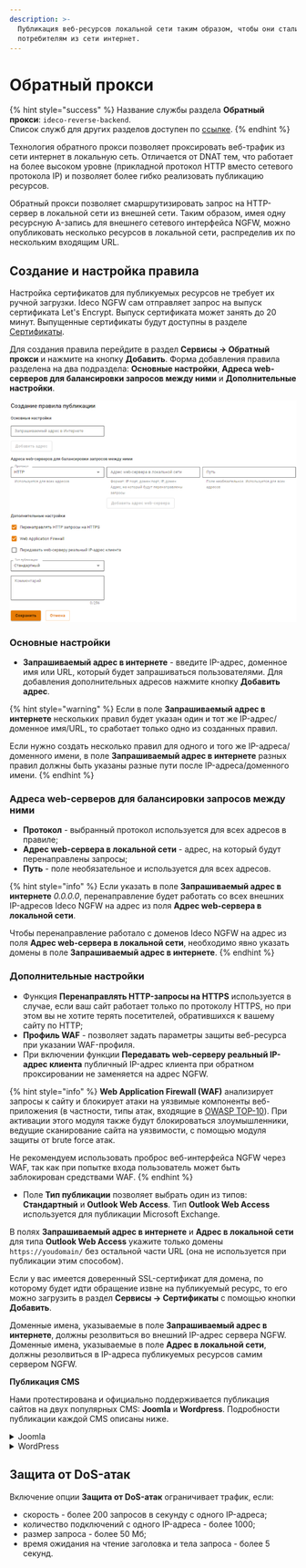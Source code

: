 ```yaml
---
description: >-
  Публикация веб-ресурсов локальной сети таким образом, чтобы они стали доступны
  потребителям из сети интернет.
---
```


# Обратный прокси

{% hint style="success" %}
Название службы раздела **Обратный прокси**: `ideco-reverse-backend`. \
Список служб для других разделов доступен по [ссылке](/settings/server-management/terminal/README.md).
{% endhint %}

Технология обратного прокси позволяет проксировать веб-трафик из сети интернет в локальную сеть. Отличается от DNAT тем, что работает на более высоком уровне (прикладной протокол HTTP вместо сетевого протокола IP) и позволяет более гибко реализовать публикацию ресурсов. 

Обратный прокси позволяет смаршрутизировать запрос на HTTP-сервер в локальной сети из внешней сети. Таким образом, имея одну ресурсную A-запись для внешнего сетевого интерфейса NGFW, можно опубликовать несколько ресурсов в локальной сети, распределив их по нескольким входящим URL. 

## Создание и настройка правила

Настройка сертификатов для публикуемых ресурсов не требует их ручной загрузки. Ideco NGFW сам отправляет запрос на выпуск сертификата Let's Encrypt. Выпуск сертификата может занять до 20 минут. Выпущенные сертификаты будут доступны в разделе [Сертификаты](certificates/).

Для создания правила перейдите в раздел **Сервисы -> Обратный прокси** и нажмите на кнопку **Добавить**. Форма добавления правила разделена на два подраздела: **Основные настройки**, **Адреса web-серверов для балансировки запросов между ними** и **Дополнительные настройки**.

![](/.gitbook/assets/reverse-proxy10.png)

### Основные настройки

* **Запрашиваемый адрес в интернете** - введите IP-адрес, доменное имя или URL, который будет запрашиваться пользователями. Для добавления дополнительных адресов нажмите кнопку **Добавить адрес**.

{% hint style="warning" %}
Если в поле **Запрашиваемый адрес в интернете** нескольких правил будет указан один и тот же IP-адрес/доменное имя/URL, то сработает только одно из созданных правил. 

Если нужно создать несколько правил для одного и того же IP-адреса/доменного имени, в поле **Запрашиваемый адрес в интернете** разных правил должны быть указаны разные пути после IP-адреса/доменного имени.
{% endhint %} 

### Адреса web-серверов для балансировки запросов между ними

* **Протокол** - выбранный протокол используется для всех адресов в правиле;
* **Адрес web-сервера в локальной сети** - адрес, на который будут перенаправлены запросы;
* **Путь** - поле необязательное и используется для всех адресов.

{% hint style="info" %}
Если указать в поле **Запрашиваемый адрес в интернете** *0.0.0.0*, перенаправление будет работать со всех внешних IP-адресов Ideco NGFW на адрес из поля **Адрес web-сервера в локальной сети**.

Чтобы перенаправление работало с доменов Ideco NGFW на адрес из поля **Адрес web-сервера в локальной сети**, необходимо явно указать домены в поле **Запрашиваемый адрес в интернете**.
{% endhint %} 

### Дополнительные настройки

* Функция **Перенаправлять HTTP-запросы на HTTPS** используется в случае, если ваш сайт работает только по протоколу HTTPS, но при этом вы не хотите терять посетителей, обратившихся к вашему сайту по HTTP;
* **Профиль WAF** -  позволяет задать параметры защиты веб-ресурса при указании WAF-профиля.
* При включении функции **Передавать web-серверу реальный IP-адрес клиента** публичный IP-адрес клиента при обратном проксировании не заменяется на адрес NGFW.
  
{% hint style="info" %}
**Web Application Firewall (WAF)** анализирует запросы к сайту и блокирует атаки на уязвимые компоненты веб-приложения (в частности, типы атак, входящие в [OWASP TOP-10](https://owasp.org/www-project-top-ten/)). При активации этого модуля также будут блокироваться злоумышленники, ведущие сканирование сайта на уязвимости, с помощью модуля защиты от brute force атак.

Не рекомендуем использовать проброс веб-интерфейса NGFW через WAF, так как при попытке входа пользователь может быть заблокирован средствами WAF.
{% endhint %} 

* Поле **Тип публикации** позволяет выбрать один из типов: **Стандартный** и **Outlook Web Access**. Тип **Outlook Web Access** используется для публикации Microsoft Exchange.

В полях **Запрашиваемый адрес в интернете** и **Адрес в локальной сети** для типа **Outlook Web Access** укажите только домены `https://youdomain/` без остальной части URL (она не используется при публикации этим способом).

Если у вас имеется доверенный SSL-сертификат для домена, по которому будет идти обращение извне на публикуемый ресурс, то его можно загрузить в раздел **Сервисы -> Сертификаты** с помощью кнопки **Добавить**.

Доменные имена, указываемые в поле **Запрашиваемый адрес в интернете**, должны резолвиться во внешний IP-адрес сервера NGFW. Доменные имена, указываемые в поле **Адрес в локальной сети**, должны резолвиться в IP-адреса публикуемых ресурсов самим сервером NGFW.

**Публикация CMS**

Нами протестирована и официально поддерживается публикация сайтов на двух популярных CMS: **Joomla** и **Wordpress**. Подробности публикации каждой CMS описаны ниже.

<details>

<summary>Joomla</summary>

Joomla в текущей реализации публикуется, если настроить перенаправление с внешнего домена на локальный домен без префикса:

* Ассоциировать с внешним адресом NGFW дополнительное доменное имя специально для публикации Joomla: `joomla.mydomain.ru`;
* Настроить правило публикации `joomla.mydomain.ru` -> `joomla.local:port` (порт не обязателен).

</details>

<details>

<summary>WordPress</summary>

WordPress в текущей реализации публикуется только в конфигурации, когда в WordPress и в обратном прокси настроен один и тот же домен:

* Для домена компании добавить A-запись `wordpress.mydomain.ru`, указывающую на внешний IP-адрес NGFW;
* На локальном сервере, в админ-панели WordPress должен быть настроен домен `wordpress.mydomain.ru` на стандартном порту HTTP;
* Добавить в обратный прокси правило публикации `wordpress.mydomain.ru` -> `wordpress.mydomain.ru`.

</details>

## Защита от DoS-атак

Включение опции **Защита от DoS-атак** ограничивает трафик, если:
* скорость - более 200 запросов в секунду с одного IP-адреса;
* количество подключений с одного IP-адреса - более 1000;
* размер запроса - более 50 Мб;
* время ожидания на чтение заголовка и тела запроса - более 5 секунд.
